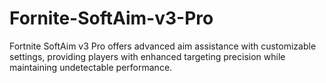 # Fornite-SoftAim-v3-Pro
Fortnite SoftAim v3 Pro offers advanced aim assistance with customizable settings, providing players with enhanced targeting precision while maintaining undetectable performance.
